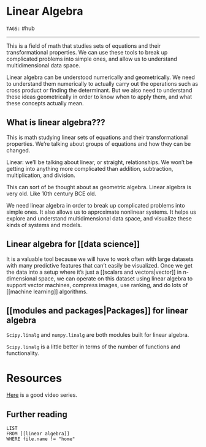 # Linear Algebra
`TAGS:` #hub

---
This is a field of math that studies sets of equations and their transformational properties. We can use these tools to break up complicated problems into simple ones, and allow us to understand multidimensional data space. 

Linear algebra can be understood numerically and geometrically. We need to understand them numerically to actually carry out the operations such as cross product or finding the determinant. But we also need to understand these ideas geometrically in order to know when to apply them, and what these concepts actually mean. 

## What is linear algebra???
This is math studying linear sets of equations and their transformational properties. We’re talking about groups of equations and how they can be changed. 

Linear: we’ll be talking about linear, or straight, relationships. We won’t be getting into anything more complicated than addition, subtraction, multiplication, and division.

This can sort of be thought about as geometric algebra. 
Linear algebra is very old. Like 10th century BCE old. 

We need linear algebra in order to break up complicated problems into simple ones. It also allows us to approximate nonlinear systems. It helps us explore and understand multidimensional data space, and visualize these kinds of systems and models. 

## Linear algebra for [[data science]]
It is a valuable tool because we will have to work often with large datasets with many predictive features that can’t easily be visualized. Once we get the data into a setup where it’s just a [[scalars and vectors|vector]] in n-dimensional space, we can operate on this dataset using linear algebra to support vector machines, compress images, use ranking, and do lots of [[machine learning]] algorithms.

## [[modules and packages|Packages]] for linear algebra
`Scipy.linalg` and `numpy.linalg` are both modules built for linear algebra. 

`Scipy.linalg` is a little better in terms of the number of functions and functionality. 

# Resources
[Here](https://www.youtube.com/watch?v=fNk_zzaMoSs&list=PLZHQObOWTQDPD3MizzM2xVFitgF8hE_ab&index=1) is a good video series.

## Further reading
```dataview
LIST 
FROM [[linear algebra]]
WHERE file.name != "home"
```